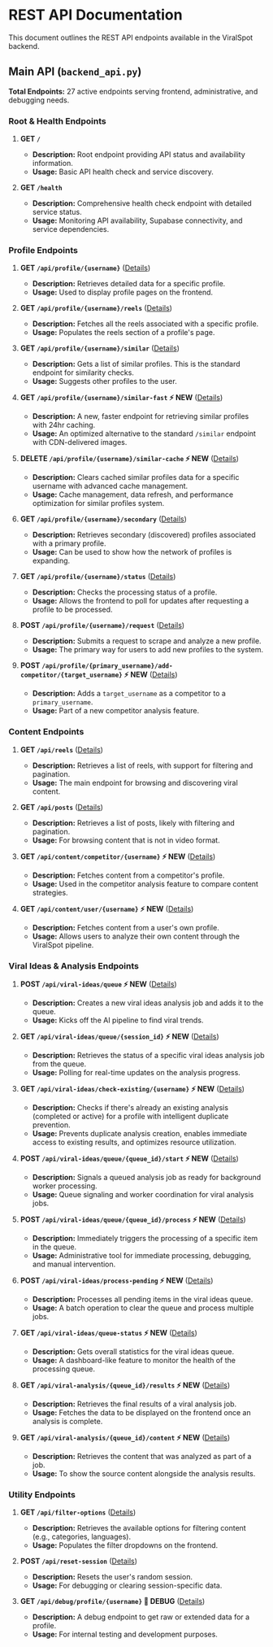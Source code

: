 # REST API Documentation

This document outlines the REST API endpoints available in the ViralSpot backend.

## Main API (`backend_api.py`)

**Total Endpoints:** 27 active endpoints serving frontend, administrative, and debugging needs.

### Root & Health Endpoints

1.  **GET `/`**

    -   **Description:** Root endpoint providing API status and availability information.
    -   **Usage:** Basic API health check and service discovery.

2.  **GET `/health`**

    -   **Description:** Comprehensive health check endpoint with detailed service status.
    -   **Usage:** Monitoring API availability, Supabase connectivity, and service dependencies.

### Profile Endpoints

1.  **GET `/api/profile/{username}`** ([Details](./api/get_profile.md))

    -   **Description:** Retrieves detailed data for a specific profile.
    -   **Usage:** Used to display profile pages on the frontend.

2.  **GET `/api/profile/{username}/reels`** ([Details](./api/get_profile_reels.md))

    -   **Description:** Fetches all the reels associated with a specific profile.
    -   **Usage:** Populates the reels section of a profile's page.

3.  **GET `/api/profile/{username}/similar`** ([Details](./api/get_similar_profiles.md))

    -   **Description:** Gets a list of similar profiles. This is the standard endpoint for similarity checks.
    -   **Usage:** Suggests other profiles to the user.

4.  **GET `/api/profile/{username}/similar-fast` ⚡ NEW** ([Details](./api/get_similar_profiles_fast.md))

    -   **Description:** A new, faster endpoint for retrieving similar profiles with 24hr caching.
    -   **Usage:** An optimized alternative to the standard `/similar` endpoint with CDN-delivered images.

5.  **DELETE `/api/profile/{username}/similar-cache` ⚡ NEW** ([Details](./api/clear_similar_profiles_cache.md))

    -   **Description:** Clears cached similar profiles data for a specific username with advanced cache management.
    -   **Usage:** Cache management, data refresh, and performance optimization for similar profiles system.

6.  **GET `/api/profile/{username}/secondary`** ([Details](./api/get_secondary_profile.md))

    -   **Description:** Retrieves secondary (discovered) profiles associated with a primary profile.
    -   **Usage:** Can be used to show how the network of profiles is expanding.

7.  **GET `/api/profile/{username}/status`** ([Details](./api/check_profile_status.md))

    -   **Description:** Checks the processing status of a profile.
    -   **Usage:** Allows the frontend to poll for updates after requesting a profile to be processed.

8.  **POST `/api/profile/{username}/request`** ([Details](./api/request_profile_processing.md))

    -   **Description:** Submits a request to scrape and analyze a new profile.
    -   **Usage:** The primary way for users to add new profiles to the system.

9.  **POST `/api/profile/{primary_username}/add-competitor/{target_username}` ⚡ NEW** ([Details](./api/add_manual_competitor.md))

    -   **Description:** Adds a `target_username` as a competitor to a `primary_username`.
    -   **Usage:** Part of a new competitor analysis feature.

### Content Endpoints

1.  **GET `/api/reels`** ([Details](./api/get_reels.md))

    -   **Description:** Retrieves a list of reels, with support for filtering and pagination.
    -   **Usage:** The main endpoint for browsing and discovering viral content.

2.  **GET `/api/posts`** ([Details](./api/get_posts.md))

    -   **Description:** Retrieves a list of posts, likely with filtering and pagination.
    -   **Usage:** For browsing content that is not in video format.

3.  **GET `/api/content/competitor/{username}` ⚡ NEW** ([Details](./api/get_competitor_content.md))

    -   **Description:** Fetches content from a competitor's profile.
    -   **Usage:** Used in the competitor analysis feature to compare content strategies.

4.  **GET `/api/content/user/{username}` ⚡ NEW** ([Details](./api/get_user_content.md))
    -   **Description:** Fetches content from a user's own profile.
    -   **Usage:** Allows users to analyze their own content through the ViralSpot pipeline.

### Viral Ideas & Analysis Endpoints

1.  **POST `/api/viral-ideas/queue` ⚡ NEW** ([Details](./api/create_viral_ideas_queue.md))

    -   **Description:** Creates a new viral ideas analysis job and adds it to the queue.
    -   **Usage:** Kicks off the AI pipeline to find viral trends.

2.  **GET `/api/viral-ideas/queue/{session_id}` ⚡ NEW** ([Details](./api/get_viral_ideas_queue.md))

    -   **Description:** Retrieves the status of a specific viral ideas analysis job from the queue.
    -   **Usage:** Polling for real-time updates on the analysis progress.

3.  **GET `/api/viral-ideas/check-existing/{username}` ⚡ NEW** ([Details](./api/check_existing_viral_analysis.md))

    -   **Description:** Checks if there's already an existing analysis (completed or active) for a profile with intelligent duplicate prevention.
    -   **Usage:** Prevents duplicate analysis creation, enables immediate access to existing results, and optimizes resource utilization.

4.  **POST `/api/viral-ideas/queue/{queue_id}/start` ⚡ NEW** ([Details](./api/start_viral_analysis.md))

    -   **Description:** Signals a queued analysis job as ready for background worker processing.
    -   **Usage:** Queue signaling and worker coordination for viral analysis jobs.

5.  **POST `/api/viral-ideas/queue/{queue_id}/process` ⚡ NEW** ([Details](./api/trigger_viral_analysis_processing.md))

    -   **Description:** Immediately triggers the processing of a specific item in the queue.
    -   **Usage:** Administrative tool for immediate processing, debugging, and manual intervention.

6.  **POST `/api/viral-ideas/process-pending` ⚡ NEW** ([Details](./api/process_pending_viral_ideas.md))

    -   **Description:** Processes all pending items in the viral ideas queue.
    -   **Usage:** A batch operation to clear the queue and process multiple jobs.

7.  **GET `/api/viral-ideas/queue-status` ⚡ NEW** ([Details](./api/get_viral_ideas_queue_status.md))

    -   **Description:** Gets overall statistics for the viral ideas queue.
    -   **Usage:** A dashboard-like feature to monitor the health of the processing queue.

8.  **GET `/api/viral-analysis/{queue_id}/results` ⚡ NEW** ([Details](./api/get_viral_analysis_results.md))

    -   **Description:** Retrieves the final results of a viral analysis job.
    -   **Usage:** Fetches the data to be displayed on the frontend once an analysis is complete.

9.  **GET `/api/viral-analysis/{queue_id}/content` ⚡ NEW** ([Details](./api/get_viral_analysis_content.md))

    -   **Description:** Retrieves the content that was analyzed as part of a job.
    -   **Usage:** To show the source content alongside the analysis results.

### Utility Endpoints

1.  **GET `/api/filter-options`** ([Details](./api/get_filter_options.md))

    -   **Description:** Retrieves the available options for filtering content (e.g., categories, languages).
    -   **Usage:** Populates the filter dropdowns on the frontend.

2.  **POST `/api/reset-session`** ([Details](./api/reset_session.md))

    -   **Description:** Resets the user's random session.
    -   **Usage:** For debugging or clearing session-specific data.

3.  **GET `/api/debug/profile/{username}` 🐛 DEBUG** ([Details](./api/debug_profile_fetch.md))
    -   **Description:** A debug endpoint to get raw or extended data for a profile.
    -   **Usage:** For internal testing and development purposes.
